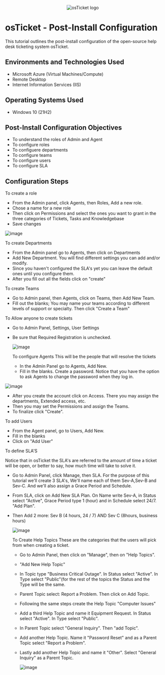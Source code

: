 <p align="center">
<img src="https://i.imgur.com/Clzj7Xs.png" alt="osTicket logo"/>
</p>

<h1>osTicket - Post-Install Configuration</h1>
This tutorial outlines the post-install configuration of the open-source help desk ticketing system osTicket.<br />



<h2>Environments and Technologies Used</h2>

- Microsoft Azure (Virtual Machines/Compute)
- Remote Desktop
- Internet Information Services (IIS)

<h2>Operating Systems Used </h2>

- Windows 10</b> (21H2)

<h2>Post-Install Configuration Objectives</h2> 

- To understand the roles of Admin and Agent
- To configure roles
- To configuere departments
- To configure teams
- To configure users 
- To configure SLA

<h2>Configuration Steps</h2>

To create a role 
- From the Admin panel, click Agents, then Roles, Add a new role.
- Chose a name for a new role
- Then click on Permissions and select the ones you want to grant in the three categories of Tickets, Tasks and Knowledgebase
- Save changes

![image](https://github.com/user-attachments/assets/2988b9a8-60d2-4b2a-a4a2-54571b4402da)

  
<p>

To create Departments
- From the Admin panel go to Agents, then click on Departments
- Add New Department. You will find different settings you can add and/or modify.
- Since you haven't configured the SLA's yet you can leave the default ones until you configure them.
-  After you fill out all the fields click on "create"

To create Teams
- Go to Admin panel, then Agents, click on Teams, then Add New Team.
- Fill out the blanks; You may name your teams according to different levels of support or specialty. Then click "Create a Team"

To Allow anyone to create tickets
- Go to Admin Panel, Settings, User Settings
- Be sure that Required Registration is unchecked.

  ![image](https://github.com/user-attachments/assets/a6d2f079-bde3-40c3-b862-f4c7afddce10)

  To configure Agents
  This will be the people that will resolve the tickets
  - In the Admin Panel go to Agents, Add New.
  - Fill in the blanks. Create a password. Notice that you have the option to ask Agents to change the password when they log in.
 
![image](https://github.com/user-attachments/assets/ea3a7f5e-0f6d-4297-b53d-9a1e9bfcbfbf)

- After you create the account click on Access. There you may assign the departments, Extended access, etc.
- Then you may set the Permissions and assign the Teams.
- To finalize click "Create".

To add Users
- From the Agent panel, go to Users, Add New.
- Fill in the blanks
- Click on "Add User"

To define SLA'S

Notice that in osTicket the SLA's are referred to the amount of time a ticket will be open, or better to say, how much time will take to solve it.  
- Go to Admin Panel, click Manage, then SLA. For the purpose of this tutorial we'll create 3 SLA's, We'll name each of them Sev-A,Sev-B and Sev-C. And we'll also assign a Grace Period and Schedule.
- From SLA, click on Add New SLA Plan. On Name write Sev-A, in Status select "Active", Grace Period type 1 (hour) and in Schedule select 24/7. "Add Plan".
- Then Add 2 more: Sev B (4 hours, 24 / 7) AND Sev C (8hours, business hours)
  
  ![image](https://github.com/user-attachments/assets/868f0079-59cc-453c-9de0-38c773003c78)

  To Create Help Topics
  These are the categories that the users will pick from when creating a ticket.
  - Go to Admin Panel, then click on "Manage", then on "Help Topics".
  - "Add New Help Topic"
  - In Topic type "Business Critical Outage". In Status select "Active". In Type select "Public"(for the rest of the topics the Status and the Type will be the same.
  - Parent Topic select: Report a Problem. Then click on Add Topic.
  - Following the same steps create the Help Topic "Computer Issues"
  - Add a third Help Topic and name it Equipment Request. In Status select "Active". In Type select "Public".
  - In Parent Topic select "General Inquiry". Then "add Topic".
  - Add another Help Topic. Name it "Password Reset" and as a Parent Topic select "Report a Problem".
  - Lastly add another Help Topic and name it "Other". Select "General Inquiry" as a Parent Topic.

    ![image](https://github.com/user-attachments/assets/db9ceb68-eac4-4ccd-bc60-93872b798b29)



